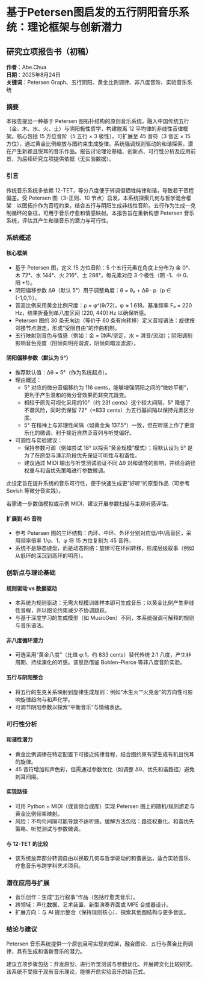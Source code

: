 # 基于Petersen图启发的五行阴阳音乐系统：理论框架与创新潜力

## 研究立项报告书（初稿）

**作者**：Abe.Chua  
**日期**：2025年8月24日  
**关键词**：Petersen Graph、五行阴阳、黄金比例调律、非八度音阶、实验音乐系统

### 摘要

本报告提出一种基于 Petersen 图拓扑结构的原创音乐系统，融入中国传统五行（金、木、水、火、土）与阴阳极性哲学，构建脱离 12 平均律的非线性音律框架。核心包括 15 方位音阶（5 五行 × 3 极性），可扩展至 45 音符（3 音区 × 15 方位），通过黄金比例缩放与图约束生成旋律。系统强调规则驱动的和谐探索，潜在产生新颖且悦耳的音乐作品。报告讨论理论基础、创新点、可行性分析及应用前景，为后续研究立项提供依据（无实验数据）。

### 引言

传统音乐系统多依赖 12-TET，等分八度便于转调但牺牲纯律和谐，导致若干音程偏差。受 Petersen 图（3-正则、10 节点）启发，本系统探索几何与哲学混合框架：以图拓扑作为音程约束，结合五行与阴阳生成非线性音阶。五行作为生成—克制循环的象征，可用于音乐疗愈和情感映射。本报告旨在重新构想 Petersen 音乐系统，评估其产生和谐音乐的潜力与可行性。

### 系统概述

#### 核心框架

- 基于 Petersen 图，定义 15 方位音阶：5 个五行元素在角度上分布为 金 0°、木 72°、水 144°、火 216°、土 288°，每元素对应 3 个极性（阴 -1、中 0、阳 +1）。
- 阴阳偏移参数 Δθ（默认 5°）用于调整角度：θ = θ₀ + Δθ · p（p ∈ {-1,0,1}）。
- 音高比例采用黄金比例尺度：ρ = φ^(θ/72)，φ ≈ 1.618。基准频率 F₀ = 220 Hz，结果折叠到单八度区间 [220, 440] Hz 以确保听感。
- Petersen 图的 30 条无向边（等价于 60 条有向转移）定义音程语法：旋律按邻接节点游走，形成“受限自由”的作曲机制。
- 五行映射到音色与情感（例如：金 = 钟声/坚定，水 = 滑音/流动）；阴阳调制影响音色亮度（阳倾向明亮谐波，阴倾向暗淡滤波）。

#### 阴阳偏移参数（默认为 5°）

- 推荐默认值：Δθ = 5°（作为系统起点）。
- 理由概述：
  - 5° 对应的微分音偏移约为 116 cents，能够增强阴阳之间的“微妙平衡”，更利于产生温和的微分音效果而非突兀跳变。
  - 相较于原先可视化采用的10°（约 231 cents）这个较大间隔，5° 降低了不谐风险，同时仍保留 72°（≈833 cents）为五行基间隔以保持元素区分度。
  - 5° 在精神上与非理性间隔（如黄金角 137.5°）一致，但在听感上作了更音乐化的微调，利于接近自然泛音列与听觉偏好。
- 可调性与实验建议：
  - 保持参数可调（例如尝试 18° 以探索“黄金规模”模式）；将默认设为 5° 是为了在原型与演示阶段优先保证可听性与和谐性。
  - 建议通过 MIDI 输出与听觉测试验证不同 Δθ 对和谐性的影响，并结合路径权重与和谐优先策略进行参数微调。

此设定旨在提升系统的音乐可行性，便于快速生成更“好听”的原型作品（可参考 Sevish 等微分音实践）。

若需进一步数值模拟或示例 MIDI，建议开展参数扫描与主观听感评估。

#### 扩展到 45 音符

- 参考 Petersen 图的三环结构：内环、中环、外环分别对应低/中/高音区，采用频率倍率 1/φ、1、φ 将 15 方位复制为 45 音符。
- 系统不是静态键盘，而是动态网络：旋律可在环间转移，形成层级叙事（例如从低环的深沉到高环的明亮）。

### 创新点与理论基础

#### 规则驱动 vs 数据驱动

- 本系统为规则驱动：无需大规模训练样本即可生成音乐；以黄金比例产生非线性音程，并以图论约束减少不协调跳跃。
- 与基于深度学习的生成模型（如 MusicGen）不同，本系统强调可解释的规则与音乐语法。

#### 非八度循环潜力

- 可选采用“黄金八度”（比值 φ:1，约 833 cents）替代传统 2:1 八度，产生非周期、持续演化的听感。该思路借鉴 Bohlen–Pierce 等非八度音阶实验。

#### 五行与阴阳整合

- 将五行的生克关系映射到旋律生成规则：例如“木生火”“火克金”的方向性可影响旋律趋向与和声化学。
- 可调节阴阳参数以探索“平衡音乐”与情绪表达。

### 可行性分析

#### 和谐性潜力

- 黄金比例调律在特定配置下可接近纯律音程，结合图约束有望生成有机且悦耳的旋律。
- 45 音符增加和声色彩，但需通过参数优化（如调整 Δθ、优先和谐路径）避免刺耳间隔。

#### 实现路径

- 可用 Python + MIDI（或音频合成库）实现 Petersen 图上的随机/规则游走与黄金比例频率映射。
- 风险：不均匀间隔可能导致不适听感。缓解方法包括：路径权重化、和谐优先策略、听觉测试与参数微调。

#### 与 12-TET 的比较

- 该系统放弃部分转调自由以换取几何与哲学驱动的和谐表达，适合实验音乐、疗愈音乐与跨学科艺术项目。

### 潜在应用与扩展

- 音乐创作：生成“五行叙事”作品（包括疗愈类音乐）。
- 跨领域：声化数据、艺术装置、新型演奏界面或 MPE 合成器设计。
- 扩展方向：与 AI 提示整合（保持规则核心）、探索其他图结构与更多音区。

### 结论与建议

Petersen 音乐系统提供一个原创且可实现的框架，融合图论、五行与黄金比例调律，具有生成和谐新音乐的潜力。

建议立项步骤包括：开发原型、进行听觉测试与参数优化、开展跨文化比较研究。该系统不受限于现有音乐理论，能够开启实验音乐的新范式。
